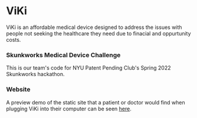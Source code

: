 # ViKi
ViKi is an affordable medical device designed to address the issues with people not seeking the healthcare they need due to finacial and oppurtunity costs.

### Skunkworks Medical Device Challenge
This is our team's code for NYU Patent Pending Club's Spring 2022 Skunkworks hackathon.

### Website
A preview demo of the static site that a patient or doctor would find when plugging ViKi into their computer can be seen [here](https://cosmic-goat.github.io/ViKi/).
